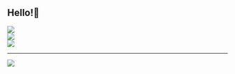 ## Hello!👋

![](https://github-readme-stats.vercel.app/api?username=nishant1800&theme=blue-green&hide_border=false&include_all_commits=true&count_private=false)<br/>
![](https://nirzak-streak-stats.vercel.app/?user=nishant1800&theme=blue-green&hide_border=false)<br/>
![](https://github-readme-stats.vercel.app/api/top-langs/?username=nishant1800&theme=blue-green&hide_border=false&include_all_commits=true&count_private=false&layout=compact)

---
[![](https://visitcount.itsvg.in/api?id=nishant1800&icon=0&color=4)](https://visitcount.itsvg.in)

<!-- Proudly created with GPRM ( https://gprm.itsvg.in ) -->

